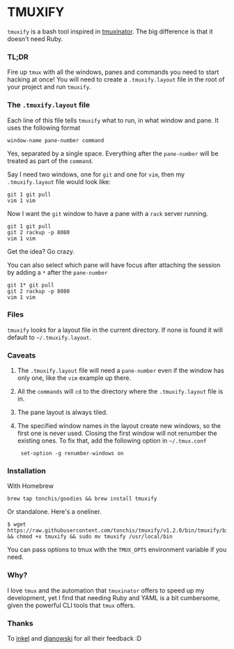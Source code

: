 TMUXIFY
=======

`tmuxify` is a bash tool inspired in [tmuxinator](https://github.com/tmuxinator/tmuxinator). The big difference is that it doesn't need Ruby.

### TL;DR

Fire up `tmux` with all the windows, panes and commands you need to start hacking at once!
You will need to create a `.tmuxify.layout` file in the root of your project and run `tmuxify`.

### The `.tmuxify.layout` file

Each line of this file tells `tmuxify` what to run, in what window and pane. It uses the following format

    window-name pane-number command

Yes, separated by a single space. Everything after the `pane-number` will be treated as part of the `command`.

Say I need two windows, one for `git` and one for `vim`, then my `.tmuxify.layout` file would look like:

    git 1 git pull
    vim 1 vim

Now I want the `git` window to have a pane with a `rack` server running.

    git 1 git pull
    git 2 rackup -p 8080
    vim 1 vim

Get the idea? Go crazy.

You can also select which pane will have focus after attaching the session by adding a `*` after the `pane-number`

    git 1* git pull
    git 2 rackup -p 8080
    vim 1 vim

### Files

`tmuxify` looks for a layout file in the current directory. If none is found it will default to `~/.tmuxify.layout`.

### Caveats

1. The `.tmuxify.layout` file will need a `pane-number` even if the window has only one, like the `vim` example up there.
2. All the `commands` will `cd` to the directory where the `.tmuxify.layout` file is in.
3. The pane layout is always tiled.
4. The specified window names in the layout create new windows, so the first one is never used. Closing the first window will not renumber the existing ones. To fix that, add the following option in `~/.tmux.conf`

        set-option -g renumber-windows on

### Installation

With Homebrew

```shell
brew tap tonchis/goodies && brew install tmuxify
```

Or standalone. Here's a oneliner.

```shell
$ wget https://raw.githubusercontent.com/tonchis/tmuxify/v1.2.0/bin/tmuxify/bin/tmuxify && chmod +x tmuxify && sudo mv tmuxify /usr/local/bin
```
You can pass options to tmux with the `TMUX_OPTS` environment variable if you need.

### Why?

I love `tmux` and the automation that `tmuxinator` offers to speed up my development, yet I find that needing Ruby and YAML is a bit cumbersome, given the powerful CLI tools that `tmux` offers.

### Thanks

To [inkel](https://github.com/inkel) and [djanowski](https://github.com/djanowski) for all their feedback :D
